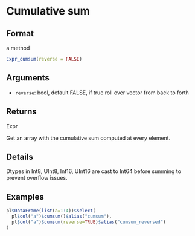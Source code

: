 # Cumulative sum

## Format

a method

```r
Expr_cumsum(reverse = FALSE)
```

## Arguments

- `reverse`: bool, default FALSE, if true roll over vector from back to forth

## Returns

Expr

Get an array with the cumulative sum computed at every element.

## Details

Dtypes in Int8, UInt8, Int16, UInt16 are cast to Int64 before summing to prevent overflow issues.

## Examples

```r
pl$DataFrame(list(a=1:4))$select(
  pl$col("a")$cumsum()$alias("cumsum"),
  pl$col("a")$cumsum(reverse=TRUE)$alias("cumsum_reversed")
)
```